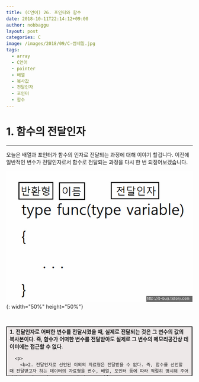 ```yaml
---
title: (C언어) 26. 포인터와 함수
date: 2018-10-11T22:14:12+09:00
author: nobbaggu
layout: post
categories: C
image: /images/2018/09/C-썸네일.jpg
tags:
  - array
  - C언어
  - pointer
  - 배열
  - 복사값
  - 전달인자
  - 포인터
  - 함수
---
```

# 1. 함수의 전달인자

* * *

오늘은 배열과 포인터가 함수의 인자로 전달되는 과정에 대해 이야기 할겁니다. 이전에 일반적인 변수가 전달인자로서 함수로 전달되는 과정을 다시 한 번 되짚어보겠습니다.

![image](/images/2018/09/11.jpg){: width="50%" height="50%"}

&nbsp;

<table style="height: 134px; width: 99.8788%; border-collapse: collapse; border-color: #000000; background-color: #ede8e8;" border="1">
  <tr style="height: 134px;">
    <td style="width: 99.8788%; height: 134px;">
      <b>1. 전달인자로 어떠한 변수를 전달시켰을 때, 실제로 전달되는 것은 그 변수의 값의 복사본이다. 즉, 함수가 어떠한 변수를 전달받아도 실제로 그 변수의 메모리공간상 데이터에는 접근할 수 없다.</b></p> 
      
      <p>
        <b>2. 전달인자로 선언된 이외의 자료형은 전달받을 수 없다. 즉, 함수를 선언할 때 전달받고자 하는 데이터의 자료형을 변수, 배열, 포인터 등에 따라 적절히 명시해 주어야한다. </b></td> </tr> </tbody> </table> 
        
        <p>
          &nbsp;
        </p>
        
        <p>
          다음 코드를 봅시다.
        </p>
        
        ~~~ c
#include <stdio.h>

double Div(int, int);

int main(void)
{
    int money = 10;
    int people = 20;
    
    double moneyperpeople = Div(money,people);
    
    printf("The money per 1 person : %f\n", moneyperpeople);
}

double Div(int num1, int num2)
{
    double result = (double)num1/(double)num2;
    
    return result;
}
~~~
        
        <p>
          실행결과
        </p>
        
        <p>
          <code>The money per 1 person : 0.500000<br />
계속하려면 아무 키나 누르십시오 . . . </code>
        </p>
        
        <p>
          위에서는 int형 변수 2개를 입력받아 두 번째 인자로 첫 번째 인자를 나눈 값을 반환시키는 Div 함수를 정의했습니다. 전달되는 인자는 함수에서 정의된 전달인자의 자료형과 일치하고 반환형도 일치합니다.
        </p>
        
        <p>
          &nbsp;
        </p>
        
        <p>
          &nbsp;
        </p>
        
        <h1>
          2. 포인터와 배열의 함수 전달
        </h1>
        
        <hr />
        
        <p>
          포인터나 배열도 함수의 인자로 전달할 수 있습니다.
        </p>
        
        ~~~ c
#include <stdio.h>

void Increase(int *);

int main(void)
{
    int age = 10;
    printf("The age is %d\n", age);
    
    Increase(&age);
    printf("The age is %d\n", age);
    
    Increase(&age);
    printf("The age is %d\n", age);
    
    return 0;
}

void Increase(int * num)
{
    (*num)++;
}
~~~
        
        <p>
          &nbsp;
        </p>
        
        <p>
          실행결과
        </p>
        
        <p>
          <code>The age is 10<br />
The age is 11<br />
The age is 12<br />
계속하려면 아무 키나 누르십시오 . . . </code>
        </p>
        
        <p>
          Increase 함수는 포인터를 전달인자로 받아 그 포인터가 가르키는 메모리공간의 주소값에 *연산자를 이용해 접근해서 데이터를 +1 증가시키는 연산을 합니다. 반환형은 없어 void를 썼습니다. main 함수에서 age 변수를 선언하면서 10으로 초기화 했습니다. 그리고 Increase함수에 age변수의 주소값을 전달해주면서 함수를 호출했습니다. 실행결과를 보시면 age값이 증가된 것이 보입니다. 실제로 age라는 이름의 메모리공간에 접근해서 데이터를 바꾼것입니다. 이런 일은 일반 변수로는 불가능합니다.
        </p>
        
        ~~~ c
#include <stdio.h>

void Increase(int);

int main(void)
{
    int age = 10;
    printf("The age is %d\n", age);
    
    Increase(age);
    printf("The age is %d\n", age);
    
    Increase(age);
    printf("The age is %d\n", age);
    
    return 0;
}

void Increase(int num)
{
    num++;
}
~~~
        
        <p>
          실행결과
        </p>
        
        <p>
          <code>The age is 10<br />
The age is 10<br />
The age is 10<br />
계속하려면 아무 키나 누르십시오 . . . </code>
        </p>
        
        <p>
          여기서 Increase 함수는 전달인자로 받은 값을 ++연산 시켜줍니다. 하지만 출력을 해보면 age의 값이 변하지 않은 것을 볼 수 있습니다. Increase 함수는 age라는 변수의 값인 10의 복사값을 전달받아 ++연산을 진행합니다. 그리고 함수의 호출이 끝이나는 동시에 메모리공간에서 사라집니다. 애초에 함수의 실행결과를 사용하려면 반환형을 가지는 형태로 함수의 반환형을 바꾼다음 함수를 호출하고 함수가 반환하는 값을 변수에 저장해두고 써먹던가 해야합니다. 다음과 같이 말입니다.
        </p>
        
        ~~~ c
#include <stdio.h>

int Increase(int);

int main(void)
{
    int age = 10;
    printf("The age is %d\n", age);
    
    age = Increase(age);
    printf("The age is %d\n", age);
    
    age = Increase(age);
    printf("The age is %d\n", age);
    
    return 0;
}

int Increase(int num)
{
    num++;
    
    return num;
}
~~~
        
        <p>
          실행결과
        </p>
        
        <p>
          <code>The age is 10<br />
The age is 11<br />
The age is 12<br />
계속하려면 아무 키나 누르십시오 . . . </code>
        </p>
        
        <p>
          반환형을 int로 바꾸고 age에 계속해서 반환되는 값을 저장해가며 age를 증가시킵니다. 이것이 일반 변수와 포인터의 차입니다. 일반변수는 그 복사값을 전달받기 때문에 직접적으로 데이터에 접근할 수 없습니다. 함수의 호출이 끝이나는 동시에 그 함수가 가지는 모든 변수는 할당되었던 메모리 공간에서 사라집니다. 물론 포인터형태로 전달받는 값도 복사된 값은 맞습니다. 하지만 주소값의 복사값입니다. 복사값이던 뭐던 주소를 알고있기때문에 그 주소를 참조하여 메모리공간에 접근해서 데이터를 바꾸는 것이 가능합니다.
        </p>
        
        <p>
          &nbsp;
        </p>
        
        <p>
          ![image](/images/2018/09/22.jpg){: width="50%" height="50%"}
        </p>
        
        <p>
          &nbsp;
        </p>
        
        <p>
          ![image](/images/2018/09/33.jpg){: width="50%" height="50%"}
        </p>
        
        <p>
          배열의 이름은 포인터라는 것을 우리는 알고 있습니다. 따라서 포인터를 전달인자로 받을 수 있다는 것은 배열도 함수에 전달이 가능하다는 것입니다.
        </p>
        
        ~~~ c
#include <stdio.h>

void Aging(int[], int);

int main(void)
{
    int people[5] = {10,31,44,9,12};
    int i;
    
    for(i = 0; i < sizeof(people)/sizeof(int); i++)
    {
        printf("%d\n", people[i]);
    }
    
    printf("\n");
    
    Aging(people, sizeof(people)/sizeof(int));
    
    for(i = 0; i < sizeof(people)/sizeof(int); i++)
    {
        printf("%d\n", people[i]);
    }
    
    return 0;
}

void Aging(int arr[], int length) //배열의 길이정보를 받을 length도 선언
{
    int i;
    
    for(i = 0; i<length; i++)
    {
        (arr[i])++;
    }
}
~~~
        
        <p>
          실행결과
        </p>
        
        <p>
          <code>10<br />
31<br />
44<br />
9<br />
12</code>
        </p>
        
        <p>
          <code><br />
11<br />
32<br />
45<br />
10<br />
13<br />
계속하려면 아무 키나 누르십시오 . . .</code>
        </p>
        
        <p>
          위 코드에서 함수를 정의할 때 전달인자부분에서 int arr[] 대신 int * arr를 사용해도 됩니다. 어차피 <b>배열이 인자로 전달 될 때 실제로 전달되는 정보는 배열의 가장 첫 번째 원소의 주소값</b>이기 때문입니다. 하지만 배열 자체의 전달목적이 클 때는 배열의 형태로 전달인자 부분을 선언해주는것이 코드의 가독성을 높이기때문에 상황에 따라 적절한 선언이 필요합니다.
        </p>
        
        <p>
          &nbsp;
        </p>
        
        <p>
          &nbsp;
        </p>
        
        <p>
          &nbsp;
        </p>
        
        <h1>
          3. 배열을 전달하면 배열의 주소값이 전달된다
        </h1>
        
        <hr />
        
        ~~~ c
#include <stdio.h>

void arrsize1(int * arr)
{
    printf("%d\n", sizeof(arr));
}

void arrsize2(int arr[])
{
    printf("%d\n", sizeof(arr));
}

int main(void)
{
    int arr[] = {1,2,3,4,5,6,7};
    
    arrsize1(arr);
    arrsize2(arr);
    
    return 0;
}
~~~
        
        <p>
          실행결과
        </p>
        
        <p>
          <code>4<br />
4<br />
계속하려면 아무 키나 누르십시오 . . . </code>
        </p>
        
        <p>
          전달인자로 받은 배열의 사이즈를 계산하는 함수 2 개를 정의하였습니다. 하나는 전달인자로 배열을 받고 다른 하나는 포인터변수를 받습니다. 하지만 둘 다 sizeof 연산을 통해 전달인자로 받은 것들의 byte 크기를 계산하여보면 4가 나옵니다. 배열은 int형 변수 7개를 가지고 있기때문에 총 메모리 크기가 28byte라서 28이 나오길 기대했는데 말입니다. 4가 나온 이유는 제 컴파일러는 메모리공간의 주소값을 표현하는데 32bit = 4byte를 사용하기 때문입니다. 이로부터 알 수 있는것은 <b>함수 내에서는 인자로 전달받은 배열의 길이를 계산할 수 없다는 겁니다. 왜냐하면 전달인자로 받는것은 배열이나 포인터나 동일하게 주소값을 전달받기 때문입니다. 전달되는 것은 배열 자체가 아닌 배열 이름이 가지는 주소값이었던 것입니다. 따라서 함수에 전달인자로 배열을 전달할 때에는 필요한 경우 배열의 길이도 같이 전달해주어야합니다.</b>
        </p>
        
        <p>
          오늘 말씀드린 내용을 정리해봅시다.
        </p>
        
        <table style="width: 100%; border-collapse: collapse; border-color: #000000; background-color: #ebebeb;" border="1">
          <tr>
            <td style="width: 100%;">
              1. 함수가 전달인자로 받는 것은 변수가 아닌 변수의 값의 복사본이다. 따라서 실제로 전달받은 변수의 메모리공간에는 접근할 수 없다.</p> 
              
              <p>
                2. 포인터의 형태로 전달인자를 선언하고 변수의 주소값을 넘겨받는 형태로 변수의 메모리에 직접적인 접근이 가능하다.
              </p>
              
              <p>
                3. 포인터나 배열도 함수의 전달인자를 통해 전달될 수 있다.
              </p>
              
              <p>
                4. 배열을 전달인자로 받을 때 실제로 받는 것은 배열의 이름, 즉 배열의 첫 번째 원소의 주소값이다. 이와 관련되어 배열이나 포인터변수를 전달인자로 넘겨받고 싶을 때 함수의 전달인자의 선언은 포인터나 배열 무엇으로 해도 된다.
              </p>
              
              <p>
                5. 함수 내에서는 배열의 길이를 계산할 수 없기때문에 필요하다면 배열의 길이를 넘겨받을 변수를 같이 선언해주어야한다.</td> </tr> </tbody> </table> 
                
                <p>
                  &nbsp;
                </p>